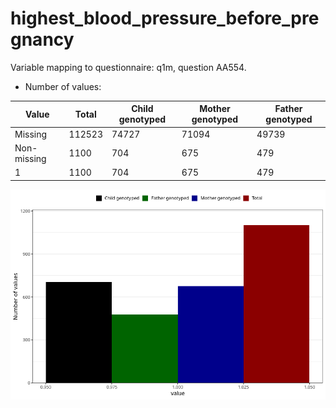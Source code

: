 # highest_blood_pressure_before_pregnancy
Variable mapping to questionnaire: q1m, question AA554.
- Number of values:

| Value | Total | Child genotyped | Mother genotyped | Father genotyped |
| ----- | ----- | --------------- | ---------------- | ---------------- |
| Missing | 112523 | 74727 | 71094 | 49739 |
| Non-missing | 1100 | 704 | 675 | 479 |
| 1 | 1100 | 704 | 675 | 479 |



![](highest_blood_pressure_before_pregnancy_n.png)



